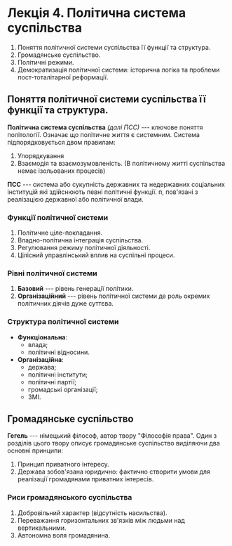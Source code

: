 # Лекція 4. Політична система суспільства

1. Поняття політичної системи суспільства її функції та структура.
2. Громадянське суспільство.
3. Політичні режими.
4. Демократизація політичної системи: історична логіка та проблеми пост-тоталітарної реформації.

## Поняття політичної системи суспільства її функції та структура.

__Політична система суспільства__ _(далі ПСС)_ --- ключове поняття політології. Означає що політичне
життя є системним. Система підпорядковується двом правилам:

1. Упорядкування
2. Взаємодія та взаємозумовленість. (В політичному житті суспільства немає ізольованих процесів)

__ПСС__ --- система або сукупність державних та недержавних соціальних інституцій які здійснюють
певні політичні функції. п, пов'язані з реалізацією державної або політичної влади.

### Функції політичної системи

1. Політичне ціле-покладання.
2. Владно-політична інтеграція суспільства.
3. Регулювання режиму політичної діяльності.
4. Цілісний управлінський вплив на суспільні процеси.

### Рівні політичної системи

1. __Базовий__ --- рівень генерації політики.
2. __Організаційний__ --- рівень політичної системи де роль окремих політичних діячів дуже суттєва.

### Структура політичної системи

- __Функціональна__:
    + влада;
	+ політичні відносини.
- __Організаційна__:
    + держава;
	+ політичні інститути;
	+ політичні партії;
	+ громадські організації;
	+ ЗМІ.

## Громадянське суспільство

__Гегель__ --- німецький філософ, автор твору "Філософія права". Один з розділів цього твору
описує громадянське суспільство виділяючи два основні принципи:

1. Принцип приватного інтересу.
2. Держава зобов'язана юридично: фактично створити умови для реалізації громадянами приватних
   інтересів.
   
### Риси громадянського суспільства

1. Добровільний характер (відсутність насильства).
2. Переважання горизонтальних зв'язків між людьми над вертикальними.
3. Автономна воля громадянина.
